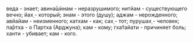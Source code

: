 веда - знает; авина̄ш́инам - неразрушимого; нитйам - существующего вечно; йах̣ - который; энам - этого (душу); аджам - нерожденного; авйайам - неизменного; катхам - как; сах̣ - тот; пурушах̣ - человек; па̄ртха - о Партха (Арджуна); кам - кому; гха̄тайати - причиняет боль; ханти - убивает; кам - кого.
